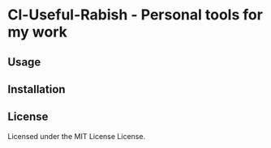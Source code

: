 # Cl-Useful-Rabish - Personal tools for my work

## Usage

## Installation

## License

Licensed under the MIT License License.

